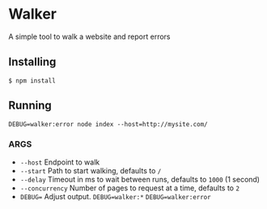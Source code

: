 # Walker

A simple tool to walk a website and report errors

## Installing

`$ npm install`

## Running

`DEBUG=walker:error node index --host=http://mysite.com/`

### ARGS
- `--host` Endpoint to walk
- `--start` Path to start walking, defaults to `/`
- `--delay` Timeout in ms to wait between runs, defaults to `1000` (1 second)
- `--concurrency` Number of pages to request at a time, defaults to `2`
- `DEBUG=` Adjust output. `DEBUG=walker:*` `DEBUG=walker:error`
